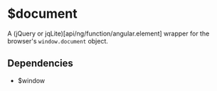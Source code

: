 



# $document











A (jQuery or jqLite)[api/ng/function/angular.element] wrapper for the browser's `window.document` object.







## Dependencies


* $window



  










